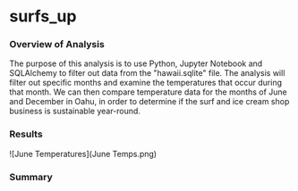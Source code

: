 # surfs_up

### Overview of Analysis

The purpose of this analysis is to use Python, Jupyter Notebook and SQLAlchemy to filter out data from the "hawaii.sqlite" file. The analysis will filter out specific months and examine the temperatures that occur during that month. We can then compare temperature data for the months of June and December in Oahu, in order to determine if the surf and ice cream shop business is sustainable year-round.

### Results

![June Temperatures](June Temps.png)

### Summary
